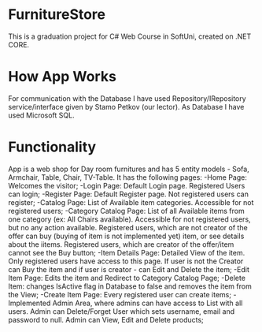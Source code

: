 # FurnitureStore
This is a graduation project for C# Web Course in SoftUni, created on .NET CORE.

# How App Works
For communication with the Database I have used Repository/IRepository service/interface given by Stamo Petkov (our lector).
As Database I have used Microsoft SQL.

# Functionality
App is a web shop for Day room furnitures and has 5 entity models - Sofa, Armchair, Table, Chair, TV-Table. It has the following pages:
-Home Page: Welcomes the visitor;
-Login Page: Default Login page. Registered Users can login;
-Register Page: Default Register page. Not registered users can register;
-Catalog Page: List of Available item categories. Accessible for not registered users;
-Category Catalog Page: List of all Available items from one category (ex: All Chairs available). Accessible for not registered users, but no any action available. Registered users, which are not creator of the offer can buy (buying of item is not implemented yet) item, or see details about the iitems. Registered users, which are creator of the offer/item cannot see the Buy button;
-Item Details Page: Detailed View of the item. Only registered users have access to this page. If user is not the Creator can Buy the item and if user is creator - can Edit and Delete the item;
-Edit Item Page: Edits the item and Redirect to Category Catalog Page;
-Delete Item: changes IsActive flag in Database to false and removes the item from the View;
-Create Item Page: Every registered user can create items;
-Implemented Admin Area, where admins can have access to List with all users. Admin can Delete/Forget User which sets username, email and password to null. Admin can View, Edit and Delete products;